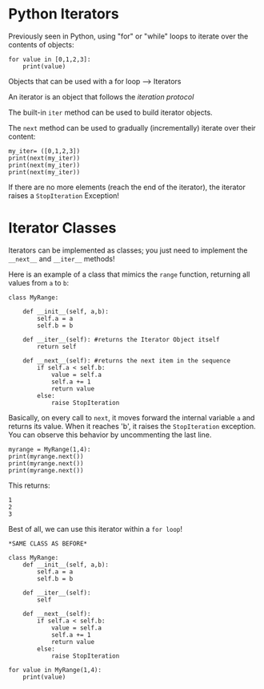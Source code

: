 # Python Iterators

Previously seen in Python, using "for" or "while" loops to iterate over the contents of objects:

```
for value in [0,1,2,3]:
    print(value)
```

Objects that can be used with a for loop --> Iterators

An iterator is an object that follows the *iteration protocol*

The built-in `iter` method can be used to build iterator objects.

The `next` method can be used to gradually (incrementally) iterate over their content:

```
my_iter= ([0,1,2,3])
print(next(my_iter))
print(next(my_iter))
print(next(my_iter))
```

If there are no more elements (reach the end of the iterator), the iterator raises a `StopIteration` Exception!

# Iterator Classes

Iterators can be implemented as classes; you just need to implement the `__next__` and `__iter__` methods!

Here is an example of a class that mimics the `range` function, returning all values from `a` to `b`:

```
class MyRange:

    def __init__(self, a,b):
        self.a = a
        self.b = b

    def __iter__(self): #returns the Iterator Object itself 
        return self
    
    def __next__(self): #returns the next item in the sequence
        if self.a < self.b:
            value = self.a
            self.a += 1
            return value
        else:
            raise StopIteration
```

Basically, on every call to `next`, it moves forward the internal variable `a` and returns its value. When it reaches 'b', it raises the `StopIteration` exception. You can observe this behavior by uncommenting the last line.

```
myrange = MyRange(1,4):
print(myrange.next())
print(myrange.next())
print(myrange.next())
```

This returns:

```
1
2
3
```

Best of all, we can use this iterator within a `for loop`!

```
*SAME CLASS AS BEFORE*

class MyRange:
    def __init__(self, a,b):
        self.a = a
        self.b = b

    def __iter__(self):
        self
    
    def __next__(self):
        if self.a < self.b:
            value = self.a
            self.a += 1
            return value
        else:
            raise StopIteration
        
for value in MyRange(1,4):
    print(value)
```


